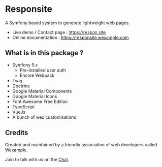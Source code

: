 # Responsite

A Symfony based system to generate lightweight web pages.

- Live demo / Contact page : https://respon.site
- Online documentation : https://responsite.wexample.com

## What is in this package ?

- Symfony 5.x
  - Pre-installed user auth
  - Encore Webpack
- Twig
- Doctrine
- Google Material Components
- Google Material Icons
- Font Awesome Free Edition
- TypeScript
- VueJs
- A bunch of wex customisations

## Credits

Created and maintained by a friendly association of web developers called [Wexample](https://wexample.com).

Join to talk with us on the [Chat](https://chat.wexample.com).
